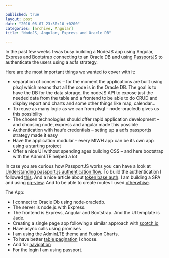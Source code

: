 ```yaml
---

published: true
layout: post
date: "2016-06-07 23:30:10 +0200"
categories: [archive, Angular]
title: "NodeJS, Angular, Express and Oracle DB"

---
```


In the past few weeks I was busy building a NodeJS app using Angular, Express and Bootstrap connecting to an Oracle DB and using [PassportJS][PassportJS] to authenticate the users using a adfs strategy.

Here are the most important things we wanted to cover with  it:
- separation of concerns – for the moment the applications are built using plsql which means that all the code is in the Oracle DB. The goal is to have the DB for the data storage, the nodeJS API to expose just the needed data from the table and a frontend to be able to do CRUD and display report and charts and some other things like map, calendar…
- To reuse as many logic as we can from plsql - node-oracledb gives us this possibility
- The chosen technologies should offer rapid application development – and choosing node, express and angular made this possible
- Authentication with haufe credentials – seting up a adfs passportjs strategy  made it easy
- Have the application modular – every MIWH app can be its own app using a starting project
- Offer a nice UI without spending ages building CSS – and here bootstrap with the AdminLTE helped a lot

In case you are curious how PassportJS works you can have a look at [Understanding passport.js authentication flow][flow].
To build the authentication I followed [this][auth]. And a nice article about [token base auth][token base auth].
I am building a SPA and using [ng-view][ng-view]. And to be able to create routes I used [otherwhise][other tutorial].

The App:
- I connect to Oracle Db using node-oracledb.
- The server is node.js with Express.
- The frontend is Express, Angular and Bootstrap. And the UI template is Jade.
- Creating a single page app following a similar approach with [scotch.io][scotch.io]
- Have async calls using promises
- I am using the AdminLTE theme and Fusion Charts.
- To have better [table pagination][pagination] I choose.
- And for [navigation][nav-tree]
- For the login I am using passport.

[PassportJS]:http://passportjs.org/
[scotch.io]:https://scotch.io/tutorials/single-page-apps-with-angularjs-routing-and-templating
[nvm]:https://github.com/creationix/nvm
[flow]:http://toon.io/understanding-passportjs-authentication-flow/
[ng-view]:http://www.tutorialspoint.com/angularjs/angularjs_views.htm
[other tutorial]:http://blog.kevinchisholm.com/angular/angular-js-basics-routes-part-iii-creating-a-default-route/
[auth]:https://www.ctl.io/developers/blog/post/build-user-authentication-with-node-js-express-passport-and-orchestrate
[token base auth]:https://scotch.io/tutorials/the-ins-and-outs-of-token-based-authentication
[nav-tree]:http://nickperkinslondon.github.io/angular-bootstrap-nav-tree/test/bs3_ng120_test_page.html
[pagination]:https://github.com/michaelbromley/angularUtils/tree/master/src/directives/pagination

